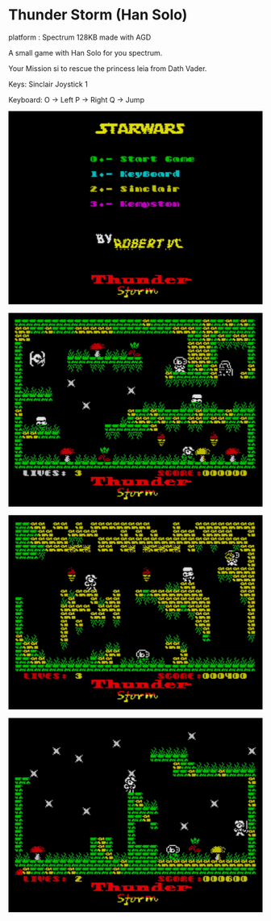 # Thunder Storm (Han Solo)
platform : Spectrum 128KB
made with AGD

A small game with Han Solo for you spectrum.

Your Mission si to rescue the princess leia from Dath Vader.

Keys:
Sinclair Joystick 1

Keyboard: 
O -> Left
P -> Right
Q -> Jump

![screen short](screenshot2.png)

![screen short](screenshot1.png)

![screen short](screenshot3.png)

![screen short](screenshot4.png)

